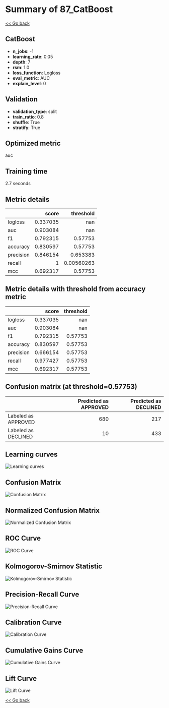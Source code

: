 # Summary of 87_CatBoost

[<< Go back](../README.md)


## CatBoost
- **n_jobs**: -1
- **learning_rate**: 0.05
- **depth**: 7
- **rsm**: 1.0
- **loss_function**: Logloss
- **eval_metric**: AUC
- **explain_level**: 0

## Validation
 - **validation_type**: split
 - **train_ratio**: 0.8
 - **shuffle**: True
 - **stratify**: True

## Optimized metric
auc

## Training time

2.7 seconds

## Metric details
|           |    score |    threshold |
|:----------|---------:|-------------:|
| logloss   | 0.337035 | nan          |
| auc       | 0.903084 | nan          |
| f1        | 0.792315 |   0.57753    |
| accuracy  | 0.830597 |   0.57753    |
| precision | 0.846154 |   0.653383   |
| recall    | 1        |   0.00560263 |
| mcc       | 0.692317 |   0.57753    |


## Metric details with threshold from accuracy metric
|           |    score |   threshold |
|:----------|---------:|------------:|
| logloss   | 0.337035 |   nan       |
| auc       | 0.903084 |   nan       |
| f1        | 0.792315 |     0.57753 |
| accuracy  | 0.830597 |     0.57753 |
| precision | 0.666154 |     0.57753 |
| recall    | 0.977427 |     0.57753 |
| mcc       | 0.692317 |     0.57753 |


## Confusion matrix (at threshold=0.57753)
|                     |   Predicted as APPROVED |   Predicted as DECLINED |
|:--------------------|------------------------:|------------------------:|
| Labeled as APPROVED |                     680 |                     217 |
| Labeled as DECLINED |                      10 |                     433 |

## Learning curves
![Learning curves](learning_curves.png)
## Confusion Matrix

![Confusion Matrix](confusion_matrix.png)


## Normalized Confusion Matrix

![Normalized Confusion Matrix](confusion_matrix_normalized.png)


## ROC Curve

![ROC Curve](roc_curve.png)


## Kolmogorov-Smirnov Statistic

![Kolmogorov-Smirnov Statistic](ks_statistic.png)


## Precision-Recall Curve

![Precision-Recall Curve](precision_recall_curve.png)


## Calibration Curve

![Calibration Curve](calibration_curve_curve.png)


## Cumulative Gains Curve

![Cumulative Gains Curve](cumulative_gains_curve.png)


## Lift Curve

![Lift Curve](lift_curve.png)



[<< Go back](../README.md)
